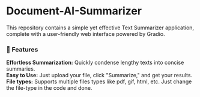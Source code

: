 # Document-AI-Summarizer
This repository contains a simple yet effective Text Summarizer application, complete with a user-friendly web interface powered by Gradio.

### 🚀 Features<br>
<b> Effortless Summarization:</b> Quickly condense lengthy texts into concise summaries.<br>
<b>Easy to Use:</b> Just upload your file, click "Summarize," and get your results.<br>
<b>File types:</b> Supports multiple files types like pdf, gif, html, etc. Just change the file-type in the code and done.<br>
